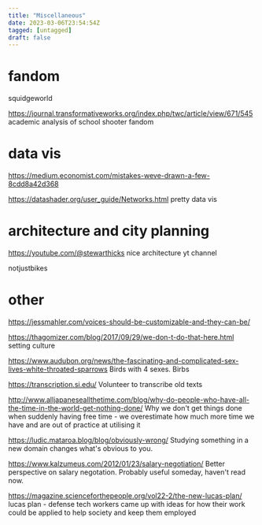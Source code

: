 ```yaml
---
title: "Miscellaneous"
date: 2023-03-06T23:54:54Z
tagged: [untagged]
draft: false
---
```


# fandom

squidgeworld 

https://journal.transformativeworks.org/index.php/twc/article/view/671/545 academic analysis of school shooter fandom

# data vis

https://medium.economist.com/mistakes-weve-drawn-a-few-8cdd8a42d368

https://datashader.org/user_guide/Networks.html
pretty data vis

# architecture and city planning

https://youtube.com/@stewarthicks
nice architecture yt channel

notjustbikes

# other

https://jessmahler.com/voices-should-be-customizable-and-they-can-be/

https://thagomizer.com/blog/2017/09/29/we-don-t-do-that-here.html
setting culture

https://www.audubon.org/news/the-fascinating-and-complicated-sex-lives-white-throated-sparrows Birds with 4 sexes. Birbs

https://transcription.si.edu/ Volunteer to transcribe old texts

http://www.alljapaneseallthetime.com/blog/why-do-people-who-have-all-the-time-in-the-world-get-nothing-done/
Why we don't get things done when suddenly having free time - we overestimate how much more time we have and are out of practice at utilising it

https://ludic.mataroa.blog/blog/obviously-wrong/ Studying something in a new domain changes what's obvious to you.

https://www.kalzumeus.com/2012/01/23/salary-negotiation/ Better perspective on salary negotation. Probably useful someday, haven't read now.

https://magazine.scienceforthepeople.org/vol22-2/the-new-lucas-plan/
lucas plan - defense tech workers came up with ideas for how their work could be applied to help society and keep them employed
